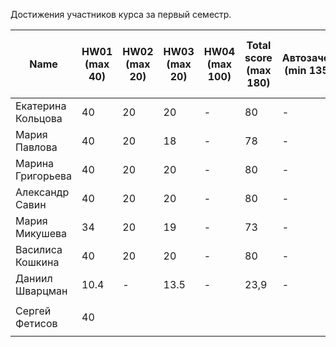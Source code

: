 Достижения участников курса за первый семестр.

| Name | HW01<br />(max 40) | HW02<br />(max 20) | HW03<br />(max 20) | HW04 <br />(max 100) | Total score<br />(max 180) | Автозачет<br />(min 135) | Допуск к зачету<br />(min 45) | зачет |
|--------------------|------|------|--------|------|--------------------------|--------------------------|-----------------------------|--------------|
| Екатерина Кольцова | 40                 | 20                 | 20                 | -                    | 80                         | - | -   | - |
| Мария Павлова      | 40                 | 20                 | 18                 | -                    | 78                         | - | - | - |
| Марина Григорьева  | 40                 | 20                 | 20                 | -                    | 80                         | -                        | -   | - |
| Александр Савин    | 40                 | 20                 | 20                 | -                    | 80                         | -                        | - | - |
| Мария Микушева | 34                 | 20                 | 19                 | -                    | 73                         | - | -   | - |
| Василиса Кошкина   | 40                 | 20                 | 20                 | -                    | 80                         | -                        | -   | - |
| Даниил Шварцман    | 10.4               | -                  | 13.5               | -                    | 23,9                       | - | - | - |
|                    |                    |                    |                    |                      |                            |                          |                               |       |
| Сергей Фетисов     | 40                 |                    |                    |                      |                            |                          |                               |       |
|                    |                    |                    |                    |                      |                            |                          |                               |       |